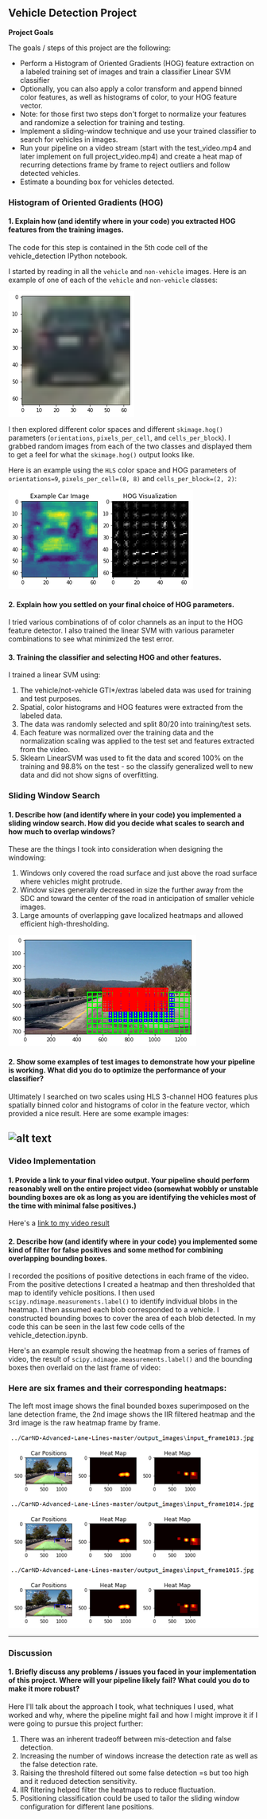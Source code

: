 ﻿## Vehicle Detection Project


**Project Goals**

The goals / steps of this project are the following:

* Perform a Histogram of Oriented Gradients (HOG) feature extraction on a labeled training set of images and train a classifier Linear SVM classifier
* Optionally, you can also apply a color transform and append binned color features, as well as histograms of color, to your HOG feature vector. 
* Note: for those first two steps don't forget to normalize your features and randomize a selection for training and testing.
* Implement a sliding-window technique and use your trained classifier to search for vehicles in images.
* Run your pipeline on a video stream (start with the test_video.mp4 and later implement on full project_video.mp4) and create a heat map of recurring detections frame by frame to reject outliers and follow detected vehicles.
* Estimate a bounding box for vehicles detected.

[//]: # (Image References)
[image1]: ./report_images/car_example.png
[image2]: ./report_images/hog_visual.png
[image3]: ./report_images/sliding_windows.png
[image4]: ./report_images/sliding_window.jpg
[image5]: ./report_images/bboxes_and_heat.png
[video1]: ./project_video_out.mp4

### Histogram of Oriented Gradients (HOG)

#### 1. Explain how (and identify where in your code) you extracted HOG features from the training images.

The code for this step is contained in the 5th code cell of the vehicle_detection IPython notebook.  

I started by reading in all the `vehicle` and `non-vehicle` images.  Here is an example of one of each of the `vehicle` and `non-vehicle` classes:

![alt text][image1]

I then explored different color spaces and different `skimage.hog()` parameters (`orientations`, `pixels_per_cell`, and `cells_per_block`).  I grabbed random images from each of the two classes and displayed them to get a feel for what the `skimage.hog()` output looks like.

Here is an example using the `HLS` color space and HOG parameters of `orientations=9`, `pixels_per_cell=(8, 8)` and `cells_per_block=(2, 2)`:

![alt text][image2]

#### 2. Explain how you settled on your final choice of HOG parameters.

I tried various combinations of of color channels as an input to the HOG feature detector. I also trained the linear SVM with various parameter combinations to see what minimized the test error.

#### 3. Training the classifier and selecting HOG and other features.
I trained a linear SVM using:
1. The vehicle/not-vehicle GTI*/extras labeled data was used for training and test purposes.
2. Spatial, color histograms and HOG features were extracted from the labeled data.
3. The data was randomly selected and split 80/20 into training/test sets.
4. Each feature was normalized over the training data and the normalization scaling was applied to the test set and features extracted from the video.
5. Sklearn LinearSVM was used to fit the data and scored 100% on the training and 98.8% on the test - so the classify generalized well to new data and did not show signs of overfitting.

### Sliding Window Search

#### 1. Describe how (and identify where in your code) you implemented a sliding window search.  How did you decide what scales to search and how much to overlap windows?

These are the things I took into consideration when designing the windowing:
1. Windows only covered the road surface and just above the road surface where vehicles might protrude. 
2. Window sizes generally decreased in size the further away from the SDC and toward the center of the road in anticipation of smaller vehicle images.
3. Large amounts of overlapping gave localized heatmaps and allowed efficient high-thresholding.


![alt text][image3]

#### 2. Show some examples of test images to demonstrate how your pipeline is working.  What did you do to optimize the performance of your classifier?

Ultimately I searched on two scales using HLS 3-channel HOG features plus spatially binned color and histograms of color in the feature vector, which provided a nice result.  Here are some example images:

![alt text][image4]
---

### Video Implementation

#### 1. Provide a link to your final video output.  Your pipeline should perform reasonably well on the entire project video (somewhat wobbly or unstable bounding boxes are ok as long as you are identifying the vehicles most of the time with minimal false positives.)
Here's a [link to my video result](./project_video_out.mp4)


#### 2. Describe how (and identify where in your code) you implemented some kind of filter for false positives and some method for combining overlapping bounding boxes.

I recorded the positions of positive detections in each frame of the video.  From the positive detections I created a heatmap and then thresholded that map to identify vehicle positions.  I then used `scipy.ndimage.measurements.label()` to identify individual blobs in the heatmap.  I then assumed each blob corresponded to a vehicle.  I constructed bounding boxes to cover the area of each blob detected. In my code this can be seen in the last few code cells of the vehicle_detection.ipynb.

Here's an example result showing the heatmap from a series of frames of video, the result of `scipy.ndimage.measurements.label()` and the bounding boxes then overlaid on the last frame of video:

### Here are six frames and their corresponding heatmaps:

The left most image shows the final bounded boxes superimposed on the lane detection frame, the 2nd image shows the IIR filtered heatmap and the 3rd image is the raw heatmap frame by frame.

![alt text][image5]





---

### Discussion

#### 1. Briefly discuss any problems / issues you faced in your implementation of this project.  Where will your pipeline likely fail?  What could you do to make it more robust?

Here I'll talk about the approach I took, what techniques I used, what worked and why, where the pipeline might fail and how I might improve it if I were going to pursue this project further:

1. There was an inherent tradeoff between mis-detection and false detection. 
2. Increasing the number of windows increase the detection rate as well as the false detection rate.
3. Raising the threshold filtered out some false detection =s but too high and it reduced detection sensitivity.
4. IIR filtering helped filter the heatmaps to reduce fluctuation.
5. Positioning classification could be used to tailor the sliding window configuration for different lane positions. 



